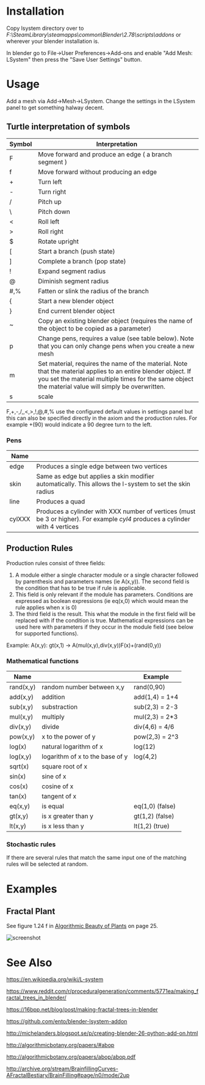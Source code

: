 
# Installation #

Copy lsystem directory over to
  _F:\SteamLibrary\steamapps\common\Blender\2.78\scripts\addons_
or wherever your blender installation is.

In blender go to File->User Preferences->Add-ons and enable
 "Add Mesh: LSystem" then press the "Save User Settings" button.

# Usage #

 Add a mesh via Add->Mesh->LSystem. Change the settings in the LSystem panel to get something halway decent.

## Turtle interpretation of symbols ##

| Symbol | Interpretation                           |
|--------|------------------------------------------|
| F      | Move forward and produce an edge ( a branch segment ) |
| f      | Move forward without producing an edge   |
| +      | Turn left                                |
| -      | Turn right                               |
| /      | Pitch up                                 |
| \      | Pitch down                               |
| <      | Roll left                                |
| >      | Roll right                               |
| $      | Rotate upright                           |
| [      | Start a branch (push state)              |
| ]      | Complete a branch (pop state)            |
| !      | Expand segment radius                    |
| @      | Diminish segment radius                  |
| #,%    | Fatten or slink the radius of the branch |
| {      | Start a new blender object               |
| }      | End current blender object               |
| ~      | Copy an existing blender object (requires the name of the object to be copied as a parameter) |
| p      | Change pens, requires a value (see table below). Note that you can only change pens when you create a new mesh |
| m      | Set material, requires the name of the material. Note that the material applies to an entire blender object. If you set the material multiple times for the same object the material value will simply be overwritten. |
| s      | scale                                    |

F,+,-,/,\,<,>,!,@,#,% use the configured default values in settings panel but this
can also be specified directly in the axiom and the production rules. For example
+(90) would indicate a 90 degree turn to the left.

### Pens ###

| Name   |             |
|--------|-------------|
| edge   | Produces a single edge between two vertices | 
| skin   | Same as edge but applies a skin modifier automatically. This allows the l-system to set the skin radius |
| line   | Produces a quad |
| cylXXX | Produces a cylinder with XXX number of vertices (must be 3 or higher). For example _cyl4_ produces a cylinder with 4 vertices |
 
## Production Rules ##

Production rules consist of three fields: 

  1. A module either a single character 
     module or a single character followed by parenthesis and parameters names (ie A(x,y)).
     The second field is the condition that has to be true if rule is applicable.
  2. This field is only relevant if the module has parameters. Conditions are 
     expressed as boolean expressions (ie eq(x,0) which would mean the rule applies when x is 0)
  3. The third field is the result. This what the module in the first field will 
     be replaced with if the condition is true. Mathematical expressions can be used
     here with parameters if they occur in the module field (see below for supported functions). 

Example:
  A(x,y): gt(x,1) -> A(mul(x,y),div(x,y))F(x)+(rand(0,y))
  
### Mathematical functions ###
| Name      |      | Example |
|-----------|------|---------|
| rand(x,y) | random number between x,y | rand(0,90) |
| add(x,y)  | addition | add(1,4) = 1+4 |
| sub(x,y)  | substraction | sub(2,3) = 2-3 |
| mul(x,y)  | multiply | mul(2,3) = 2*3 |
| div(x,y)  | divide   | div(4,6) = 4/6 |
| pow(x,y)  | x to the power of y | pow(2,3) = 2^3 |
| log(x)    | natural logarithm of x | log(12) |
| log(x,y)  | logarithm of x to the base of y | log(4,2) |
| sqrt(x)   | square root of x | |
| sin(x)    | sine of x | |
| cos(x)    | cosine of x | |
| tan(x)    | tangent of x | |
| eq(x,y)   | is equal | eq(1,0) (false) |
| gt(x,y)   | is x greater than y | gt(1,2) (false) |
| lt(x,y)   | is x less than y | lt(1,2) (true) |

### Stochastic rules ###

If there are several rules that match the same input one of the matching rules will be
selected at random.

# Examples #

## Fractal Plant ##

See figure 1.24 f in [Algorithmic Beauty of Plants](http://algorithmicbotany.org/papers/abop/abop.pdf) on page 25.

![screenshot](https://github.com/krljg/lsystem/blob/master/examples/fractal_plant.png)

# See Also #

https://en.wikipedia.org/wiki/L-system

https://www.reddit.com/r/proceduralgeneration/comments/5771ea/making_fractal_trees_in_blender/

https://16bpp.net/blog/post/making-fractal-trees-in-blender

https://github.com/ento/blender-lsystem-addon

http://michelanders.blogspot.se/p/creating-blender-26-python-add-on.html

http://algorithmicbotany.org/papers/#abop

http://algorithmicbotany.org/papers/abop/abop.pdf

http://archive.org/stream/BrainfillingCurves-AFractalBestiary/BrainFilling#page/n0/mode/2up